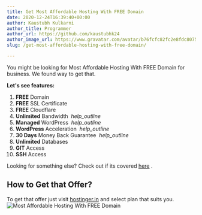```yaml
---
title: Get Most Affordable Hosting With FREE Domain
date: 2020-12-24T16:39:40+00:00
author: Kaustubh Kulkarni
author_title: Programmer
author_url: https://github.com/kaustubhk24
author_image_url: https://www.gravatar.com/avatar/b76fcfc82fc2e8fdc8075636f1735f61?s=200
slug: /get-most-affordable-hosting-with-free-domain/

---
```

You might be looking for Most Affordable Hosting With FREE Domain for business. We found way to get that. 

**Let's see features:**

  1. **FREE** Domain
  2. **FREE** SSL Certificate
  3. **FREE** Cloudflare
  4. **Unlimited** Bandwidth &nbsp;_help_outline_
  5. **Managed** WordPress &nbsp;_help_outline_
  6. **WordPress** Acceleration &nbsp;_help_outline_
  7. **30 Days** Money Back Guarantee &nbsp;_help_outline_
  8. **Unlimited** Databases
  9. **GIT** Access &nbsp;
 10.  **SSH** Access

Looking for something else? Check out if its covered [here](https://blog.kaustubh.codes/hostinger/) .

## How to Get that Offer?

To get that offer just visit [hostinger.in](https://blog.kaustubh.codes/hostinger/) and select plan that suits you.
![Most Affordable Hosting With FREE Domain](https://www.kaustubh.codes/imgs/wp-content/uploads/2020/12/image-4.png)